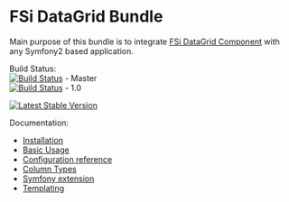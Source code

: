 # FSi DataGrid Bundle #

Main purpose of this bundle is to integrate [FSi DataGrid Component](https://github.com/fsi-open/datagrid) with any Symfony2 based application.

Build Status:  
[![Build Status](https://travis-ci.org/fsi-open/datagrid-bundle.png?branch=master)](https://travis-ci.org/fsi-open/datagrid-bundle) - Master  
[![Build Status](https://travis-ci.org/fsi-open/datagrid-bundle.png?branch=1.0)](https://travis-ci.org/fsi-open/datagrid-bundle) - 1.0  

[![Latest Stable Version](https://poser.pugx.org/fsi/datagrid-bundle/v/stable.png)](https://packagist.org/packages/fsi/datagrid-bundle)


Documentation:

* [Installation](Resources/docs/installation.md)
* [Basic Usage](Resources/docs/basic_usage.md)
* [Configuration reference](Resources/docs/configuration.md)
* [Column Types](Resources/docs/columns.md)
* [Symfony extension](Resources/docs/extensions/symfony.md)
* [Templating](Resources/docs/templating.md)
